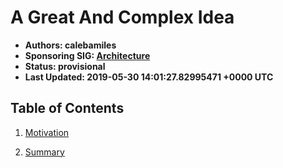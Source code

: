 
# A Great And Complex Idea

- **Authors: calebamiles**
- **Sponsoring SIG: [Architecture](https://github.com/kubernetes/community/tree/master/sig-architecture/README.md)**
- **Status: provisional**
- **Last Updated: 2019-05-30 14:01:27.82995471 +0000 UTC**

## Table of Contents

1. [Motivation](motivation.md)

1. [Summary](summary.md)
